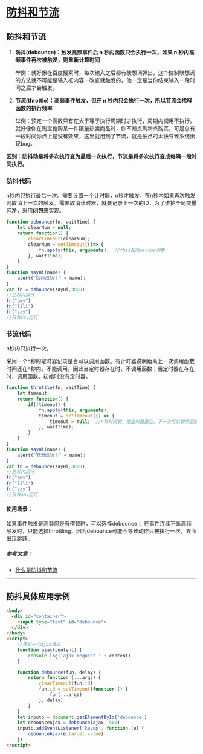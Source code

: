 # [防抖和节流](https://github.com/Twlig/issuesBlog/issues/37)

## 防抖和节流

1. **防抖(debounce)：触发高频事件后 n 秒内函数只会执行一次，如果 n 秒内高频事件再次被触发，则重新计算时间**

   举例：就好像在百度搜索时，每次输入之后都有联想词弹出，这个控制联想词的方法就不可能是输入框内容一改变就触发的，他一定是当你结束输入一段时间之后才会触发。

2. **节流(throttle)：高频事件触发，但在 n 秒内只会执行一次，所以节流会稀释函数的执行频率**

   举例：预定一个函数只有在大于等于执行周期时才执行，周期内调用不执行。就好像你在淘宝抢购某一件限量热卖商品时，你不断点刷新点购买，可是总有一段时间你点上是没有效果，这里就用到了节流，就是怕点的太快导致系统出现bug。

**区别：防抖动是将多次执行变为最后一次执行，节流是将多次执行变成每隔一段时间执行。**



### 防抖代码

n秒内只执行最后一次。需要设置一个计时器，n秒才触发。在n秒内如果再次触发则取消上一次的触发。需要取消计时器，就要记录上一次的ID，为了维护全局变量纯净，采用**闭包**来实现。

```javascript
function debounce(fn, waitTime) {
    let clearNum = null;
    return function() {
        clearTimeout(clearNum);
        clearNum = setTimeout(()=> {
            fn.apply(this, arguments);  //this指向window对象
        }, waitTime);
    }
}
function sayHi(name) {
    alert("防抖成功！" + name);
}
var fn = debounce(sayHi,3000);
//三秒内运行
fn("amy")
fn("lili")
fn("zzy")
//只有zzy运行
```



### 节流代码

n秒内只执行一次。

采用一个n秒的定时器记录是否可以调用函数。有计时器说明距离上一次调用函数时间还在n秒内，不能调用。因此当定时器存在时，不调用函数；当定时器在存在时，调用函数。初始时没有定时器。

```javascript
function throttle(fn, waitTime) {
    let timeout;
    return function() {
        if(!timeout) {
            fn.apply(this, arguments);
            timeout = setTimeout(() => {
                timeout = null;  //n秒时间到，把定时器置空，下一次可以调用函数
            }, waitTime);
        }
    }
}
function sayHi(name) {
    alert("节流成功！" + name);
}
var fn = debounce(sayHi,3000);
//三秒内运行
fn("amy")
fn("lili")
fn("zzy")
//只有amy运行
```

#### 使用场景：
如果事件触发是高频但是有停顿时，可以选择debounce； 在事件连续不断高频触发时，只能选择throttling，因为debounce可能会导致动作只被执行一次，界面出现跳跃。

##### 参考文章：

- [什么是防抖和节流](https://zhuanlan.zhihu.com/p/103527326)

---

## 防抖具体应用示例
```html
<body>
  <div id="container">
    <input type="text" id="debounce">
  </div>
</body>
<script>
    //模拟一个ajax请求
    function ajax(content) {
        console.log('ajax request ' + content)
    }

    function debounce(fun, delay) {
        return function (...args) {
            clearTimeout(fun.id)
            fun.id = setTimeout(function () {
                fun(...args)
            }, delay)
        }
    }
    let inputb = document.getElementById('debounce')
    let debounceAjax = debounce(ajax, 500)
    inputb.addEventListener('keyup', function (e) {
        debounceAjax(e.target.value)
    })
</script>
```